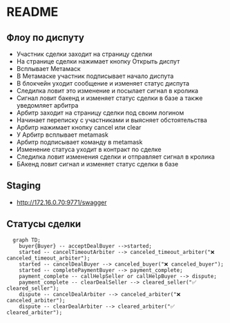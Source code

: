 # README

## Флоу по диспуту
* Участник сделки заходит на страницу сделки
* На странице сделки нажимает кнопку Открыть диспут
* Всплывает Метамаск
* В Метамаске участник подписывает начало диспута
* В блокчейн уходит сообщение и изменяет статус диспута
* Следилка ловит это изменение и посылает сигнал в кролика
* Сигнал ловит бакенд и изменяет статус сделки в базе а также уведомляет арбитра
* Арбитр заходит на страницу сделки под своим логином
* Начинает переписку с участниками и выясняет обстоятельства
* Арбитр нажимает кнопку cancel или clear
* У Арбитр всплывает metamask
* Арбитр подписывает команду в metamask
* Изменение статуса уходит в контракт по сделке
* Следилка ловит изменения сделки и отправляет сигнал в кролика
* БАкенд ловит сигнал и изменяет статус сделки в базе

## Staging

* http://172.16.0.70:9771/swagger


## Статусы сделки
```mermaid
  graph TD;
    buyer{Buyer} -- acceptDealBuyer -->started;
    started -- cancelTimeoutArbiter --> canceled_timeout_arbiter("❌ canceled_timeout_arbiter");
    started -- cancelDealBuyer --> canceled_buyer("❌ canceled_buyer");
    started -- completePaymentBuyer --> payment_complete;
    payment_complete -- callHelpSeller or callHelpBuyer --> dispute;
    payment_complete -- clearDealSeller --> cleared_seller("✅ cleared_seller");
    dispute -- cancelDealArbiter --> canceled_arbiter("❌ canceled_arbiter");
    dispute -- clearDealArbiter --> cleared_arbiter("✅ cleared_arbiter");
```
